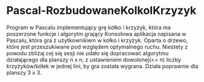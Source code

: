 # Pascal-RozbudowaneKolkoIKrzyzyk
Program w Pascalu implementujący grę kółko i krzyżyk, która ma poszerzone funkcje i algorytm grający
Konsolowa aplikacja napisana w Pascalu, która gra z użytkownikiem w kółko i krzyżyk. Oparta o drzewo, które jest przeszukiwane pod względem optymalnego ruchu. Niestety z powodu zbliżaj
cej się sesji nie udało się dopracować algorytmu działającego dla planszy n x n, z ustawieniem dowolonej(<= n) liczby krzyżyków/kółek w jednej lini, by gra została wygrana.
Działa poprawnie dla planszy 3 x 3.
